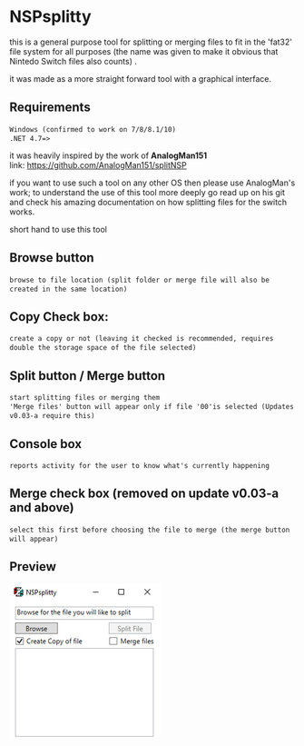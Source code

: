 # NSPsplitty

this is a general purpose tool for splitting or merging files to fit in the 'fat32' file system 
for all purposes (the name was given to make it obvious that Nintedo Switch files also counts) . 

it was made as a more straight forward tool with a graphical interface.

## Requirements
    Windows (confirmed to work on 7/8/8.1/10) 
    .NET 4.7=>

it was heavily inspired by the work of **AnalogMan151**  
link: https://github.com/AnalogMan151/splitNSP

if you want to use such a tool on any other OS then please use AnalogMan's work; 
to understand the use of this tool more deeply go read up on his git 
and check his amazing documentation on how splitting files for the switch works. 

short hand to use this tool

## Browse button
    browse to file location (split folder or merge file will also be created in the same location)
## Copy Check box:
    create a copy or not (leaving it checked is recommended, requires double the storage space of the file selected)
## Split button / Merge button
    start splitting files or merging them 
    'Merge files' button will appear only if file '00'is selected (Updates v0.03-a require this)
## Console box 
    reports activity for the user to know what's currently happening
## Merge check box (removed on update v0.03-a and above)
    select this first before choosing the file to merge (the merge button will appear) 
    
## Preview
![Preview](https://github.com/Aionmagan/NSPsplitty/blob/master/NSPsplitty/preview.png)
